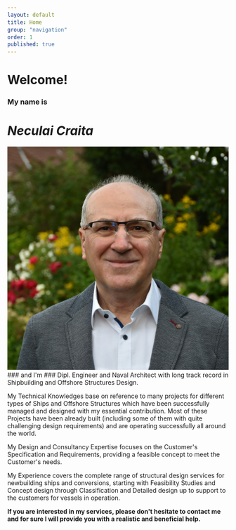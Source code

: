 ```yaml
---
layout: default
title: Home
group: "navigation"
order: 1
published: true
---
```


# Welcome!


### My name is
# ***Neculai Craita***
<img src="/assets/images/neculai_mini.jpg" class="wrapped rounded">
### and I'm
### Dipl. Engineer and Naval Architect with long track record in Shipbuilding and Offshore Structures Design.

My Technical Knowledges base on reference to many projects for different types of Ships and Offshore Structures which have been successfully managed and designed with my essential contribution. Most of these Projects have been already built (including some of them with quite challenging design requirements) and are operating successfully all around the world.

My Design and Consultancy Expertise focuses on the Customer's Specification and Requirements, providing a feasible concept to meet the Customer's needs.

My Experience covers the complete range of structural design services for newbuilding ships and conversions, starting with Feasibility Studies and Concept design through Classification and Detailed design up to support to the customers for vessels in operation.

**If you are interested in my services, please don't hesitate to contact me and for sure I will provide you with a realistic and beneficial help.**
